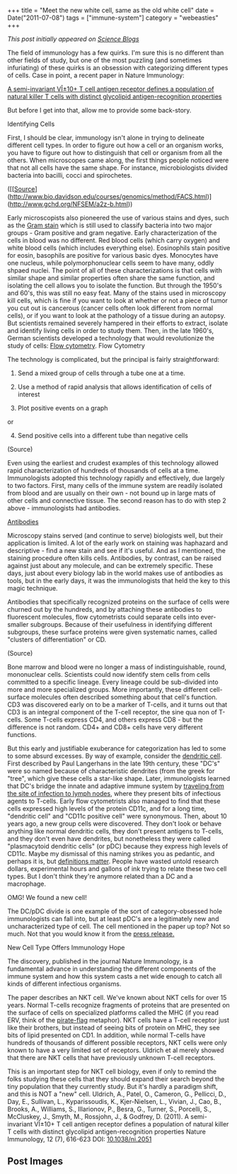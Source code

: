 +++
title = "Meet the new white cell, same as the old white cell"
date = Date("2011-07-08")
tags = ["immune-system"]
category = "webeasties"
+++

_This post initially appeared on [Science Blogs](http://scienceblogs.com/webeasties)_

The field of immunology has a few quirks. I'm sure this is no different than other fields of study, but one of the most puzzling (and sometimes infuriating) of these quirks is an obsession with categorizing different types of cells. Case in point, a recent paper in Nature Immunology:

[A semi-invariant VÎ±10+ T cell antigen receptor defines a population of natural killer T cells with distinct glycolipid antigen-recognition properties](http://www.nature.com/ni/journal/v12/n7/full/ni.2051.html)

But before I get into that, allow me to provide some back-story.

Identifying Cells

First, I should be clear, immunology isn't alone in trying to delineate different cell types. In order to figure out how a cell or an organism works, you have to figure out how to distinguish that cell or organism from all the others. When microscopes came along, the first things people noticed were that not all cells have the same shape. For instance, microbiologists divided bacteria into bacilli, cocci and spirochetes.

([[[Source](http://en.wikipedia.org/wiki/Cluster_of_differentiation)](http://www.bio.davidson.edu/courses/genomics/method/FACS.html)](http://www.gchd.org/NFSEM/a2z-b.html))

Early microscopists also pioneered the use of various stains and dyes, such as the [Gram stain](http://www.gchd.org/NFSEM/a2z-b.html) which is still used to classify bacteria into two major groups - Gram positive and gram negative. Early characterization of the cells in blood was no different. Red blood cells (which carry oxygen) and white blood cells (which includes everything else). Eosinophils stain positive for eosin, basophils are positive for various basic dyes. Monocytes have one nucleus, while polymorphonuclear cells seem to have many, oddly shpaed nuclei. The point of all of these characterizations is that cells with similar shape and similar properties often share the same function, and isolating the cell allows you to isolate the function. 
But through the 1950's and 60's, this was still no easy feat. Many of the stains used in microscopy kill cells, which is fine if you want to look at whether or not a piece of tumor you cut out is cancerous (cancer cells often look different from normal cells), or if you want to look at the pathology of a tissue during an autopsy. But scientists remained severely hampered in their efforts to extract, isolate and identify living cells in order to study them. Then, in the late 1960's, German scientists developed a technology that would revolutionize the study of cells: [Flow cytometry](http://en.wikipedia.org/wiki/Flow_cytometry). 
Flow Cytometry

The technology is complicated, but the principal is fairly straightforward:

1) Send a mixed group of cells through a tube one at a time.

2) Use a method of rapid analysis that allows identification of cells of interest

3) Plot positive events on a graph

or

4) Send positive cells into a different tube than negative cells

(Source)

Even using the earliest and crudest examples of this technology allowed rapid characterization of hundreds of thousands of cells at a time. Immunologists adopted this technology rapidly and effectively, due largely to two factors. First, many cells of the immune system are readily isolated from blood and are usually on their own - not bound up in large mats of other cells and connective tissue. The second reason has to do with step 2 above - immunologists had antibodies.

[Antibodies](http://en.wikipedia.org/wiki/Antibody)

Microscopy stains served (and continue to serve) biologists well, but their application is limited. A lot of the early work on staining was haphazard and descriptive - find a new stain and see if it's useful. And as I mentioned, the staining procedure often kills cells. Antibodies, by contrast, can be raised against just about any molecule, and can be extremely specific. These days, just about every biology lab in the world makes use of antibodies as tools, but in the early days, it was the immunologists that held the key to this magic technique.

Antibodies that specifically recognized proteins on the surface of cells were churned out by the hundreds, and by attaching these antibodies to fluorescent molecules, flow cytometrists could separate cells into ever-smaller subgroups. Because of their usefulness in identifying different subgroups, these surface proteins were given systematic names, called "clusters of differentiation" or CD.

(Source)

Bone marrow and blood were no longer a mass of indistinguishable, round, mononuclear cells. Scientists could now identify stem cells from cells committed to a specific lineage. Every lineage could be sub-divided into more and more specialized groups. More importantly, these different cell-surface molecules often described something about that cell's function. CD3 was discovered early on to be a marker of T-cells, and it turns out that CD3 is an integral component of the T-cell receptor, the sine qua non of T-cells. Some T-cells express CD4, and others express CD8 - but the difference is not random. CD4+ and CD8+ cells have very different functions.

But this early and justifiable exuberance for categorization has led to some to some absurd excesses. By way of example, consider the [dendritic cell](http://en.wikipedia.org/wiki/Dendritic_cell). First described by Paul Langerhans in the late 19th century, these "DC's" were so named because of characteristic dendrites (from the greek for "tree", which give these cells a star-like shape. Later, immunologists learned that DC's bridge the innate and adaptive immune system by [traveling from the site of infection to lymph nodes](http://scienceblogs.com/webeasties/2010/11/immune_response_from_start_to_1.php), where they present bits of infectious agents to T-cells. Early flow cytometrists also managed to find that these cells expressed high levels of the protein CD11c, and for a long time, "dendritic cell" and "CD11c positive cell" were synonymous. 
Then, about 10 years ago, a new group cells were discovered. They don't look or behave anything like normal dendritic cells, they don't present antigens to T-cells, and they don't even have dendrites, but nonetheless they were called "plasmacytoid dendritic cells" (or pDC) because they express high levels of CD11c. Maybe my dismissal of this naming strikes you as pedantic, and perhaps it is, but [definitions matter](http://scienceblogs.com/webeasties/2010/11/on_definitions_they_matter.php). People have wasted untold research dollars, experimental hours and gallons of ink trying to relate these two cell types. But I don't think they're anymore related than a DC and a macrophage.

OMG! We found a new cell!

The DC/pDC divide is one example of the sort of category-obsessed hole immunologists can fall into, but at least pDC's are a legitimately new and uncharacterized type of cell. The cell mentioned in the paper up top? Not so much. Not that you would know it from the [press release.](http://www.sciencedaily.com/releases/2011/06/110614101244.htm)

New Cell Type Offers Immunology Hope

The discovery, published in the journal Nature Immunology, is a fundamental advance in understanding the different components of the immune system and how this system casts a net wide enough to catch all kinds of different infectious organisms.

The paper describes an NKT cell. We've known about NKT cells for over 15 years. Normal T-cells recognize fragments of proteins that are presented on the surface of cells on specialized platforms called the MHC (if you read ERV, think of the [pirate-flag](http://scienceblogs.com/erv/2009/05/hiv-1_ctl_vaccine_oh_shi-.php) metaphor). NKT cells have a T-cell receptor just like their brothers, but instead of seeing bits of protein on MHC, they see bits of lipid presented on CD1. In addition, while normal T-cells have hundreds of thousands of different possible receptors, NKT cells were only known to have a very limited set of receptors. Uldrich et al merely showed that there are NKT cells that have previously unknown T-cell receptors.

This is an important step for NKT cell biology, even if only to remind the folks studying these cells that they should expand their search beyond the tiny population that they currently study. But it's hardly a paradigm shift, and this is NOT a "new" cell. 
Uldrich, A., Patel, O., Cameron, G., Pellicci, D., Day, E., Sullivan, L., Kyparissoudis, K., Kjer-Nielsen, L., Vivian, J., Cao, B., Brooks, A., Williams, S., Illarionov, P., Besra, G., Turner, S., Porcelli, S., McCluskey, J., Smyth, M., Rossjohn, J., & Godfrey, D. (2011). A semi-invariant VÎ±10+ T cell antigen receptor defines a population of natural killer T cells with distinct glycolipid antigen-recognition properties Nature Immunology, 12 (7), 616-623 DOI: [10.1038/ni.2051](review)

      
  

 ## Post Images


